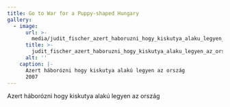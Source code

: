 ```yaml
---
title: Go to War for a Puppy-shaped Hungary
gallery:
  - image:
      url: >-
        media/judit_fischer_azert_haboruzni_hogy_kiskutya_alaku_legyen_az_orszag_2007.jpg
      title: >-
        judit_fischer_azert_haboruzni_hogy_kiskutya_alaku_legyen_az_orszag_2007.jpg
      alt: ''
    caption: |-
      Azert háborózni hogy kiskutya alakú legyen az ország
      2007
---
```

Azert háborózni hogy kiskutya alakú legyen az ország
